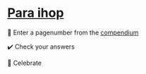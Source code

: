 # [Para ihop](https://03haax.github.com/paraihop)

:page_with_curl: Enter a pagenumber from the [compendium](https://fileadmin.cs.lth.se/pgk/compendium.pdf)

:heavy_check_mark: Check your answers

:confetti_ball: Celebrate
